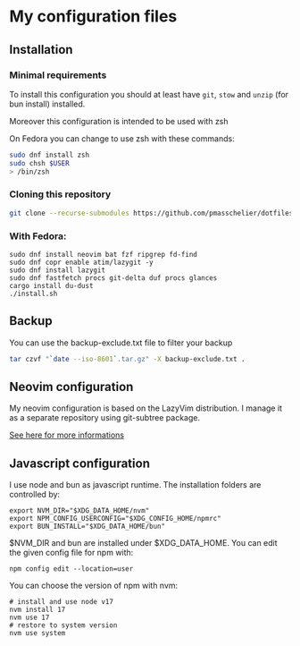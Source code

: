 # My configuration files

## Installation

### Minimal requirements

To install this configuration you should at least have `git`, `stow` and `unzip` (for bun install) installed.

Moreover this configuration is intended to be used with zsh

On Fedora you can change to use zsh with these commands:
```sh
sudo dnf install zsh
sudo chsh $USER
> /bin/zsh
```

### Cloning this repository

```sh
git clone --recurse-submodules https://github.com/pmasschelier/dotfiles.git
```

### With Fedora:

```
sudo dnf install neovim bat fzf ripgrep fd-find
sudo dnf copr enable atim/lazygit -y
sudo dnf install lazygit
sudo dnf fastfetch procs git-delta duf procs glances
cargo install du-dust
./install.sh
```

## Backup

You can use the backup-exclude.txt file to filter your backup
```sh
tar czvf "`date --iso-8601`.tar.gz" -X backup-exclude.txt .
```

## Neovim configuration

My neovim configuration is based on the LazyVim distribution.
I manage it as a separate repository using git-subtree package.

[See here for more informations](https://www.atlassian.com/git/tutorials/git-subtree)

## Javascript configuration

I use node and bun as javascript runtime. The installation folders are controlled by:
```
export NVM_DIR="$XDG_DATA_HOME/nvm"
export NPM_CONFIG_USERCONFIG="$XDG_CONFIG_HOME/npmrc"
export BUN_INSTALL="$XDG_DATA_HOME/bun"
```

$NVM_DIR and bun are installed under $XDG_DATA_HOME.
You can edit the given config file for npm with:
```
npm config edit --location=user
```

You can choose the version of npm with nvm:
```
# install and use node v17
nvm install 17
nvm use 17
# restore to system version
nvm use system
```
